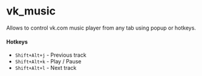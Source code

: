 # vk_music
Allows to control vk.com music player from any tab using popup or hotkeys.

#### Hotkeys
- `Shift+Alt+j` - Previous track
- `Shift+Alt+k` - Play / Pause
- `Shift+Alt+l` - Next track
